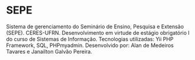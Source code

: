 # SEPE
Sistema de gerenciamento do Seminário de Ensino, Pesquisa e Extensão (SEPE). CERES-UFRN. Desenvolvimento em virtude de estágio obrigatório I do curso de Sistemas de Informação.
Tecnologias utilizadas: Yii PHP Framework, SQL, PHPmyadmin.
Desenvolvido por: Alan de Medeiros Tavares e Janailton Galvão Pereira. 
